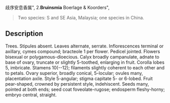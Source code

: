 歧序安息香属",
2.**Bruinsmia** Boerlage & Koorders",

> Two species: S and SE Asia, Malaysia; one species in China.

## Description
Trees. Stipules absent. Leaves alternate, serrate. Inflorescences terminal or axillary, cymes compound; bracteole 1 per flower. Pedicel jointed. Flowers bisexual or polygamous-dioecious. Calyx broadly campanulate, adnate to base of ovary, truncate or slightly 5-toothed, enlarging in fruit. Corolla lobes 5, imbricate. Stamens 10(--12); filaments slightly coherent to each other and to petals. Ovary superior, broadly conical, 5-locular; ovules many, placentation axile. Style 5-angular; stigma capitate 5- or 6-lobed. Fruit pear-shaped, crowned by persistent style, indehiscent. Seeds many, pointed at both ends; seed coat foveolate-rugose; endosperm fleshy-horny; embryo central, straight.
